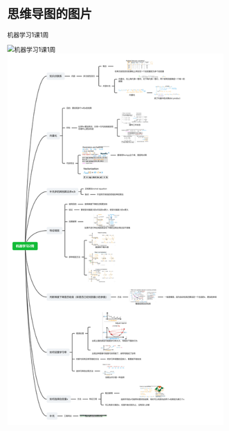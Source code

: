 # 思维导图的图片 

机器学习1课1周

<img width="500" src="zhixi_picture1\meachine_learning\机器学习1课1周_24.1.19.png" alt="机器学习1课1周"/>

<img width="500" src="zhixi_picture1\meachine_learning\机器学习1课2周_24.1.19.png" alt="机器学习1课1周"/>